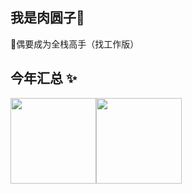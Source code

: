 ## 我是肉圆子🐖
🌹偶要成为全栈高手（找工作版） 
## 今年汇总 ✨

<img align="" height="137px" src="https://github-readme-stats.vercel.app/api?username=LebornCC&hide_title=true&hide_border=true&show_icons=true&include_all_commits=true&line_height=21&bg_color=0,EC6C6C,FFD479,FFFC79,73FA79&theme=graywhite&locale=cn" /><img align="" height="137px" src="https://github-readme-stats.vercel.app/api/top-langs/?username=LebornCC&hide_title=true&hide_border=true&layout=compact&bg_color=0,73FA79,73FDFF,D783FF&theme=graywhite&locale=cn" />
